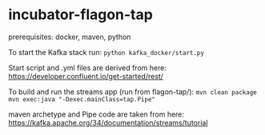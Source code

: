 # incubator-flagon-tap
prerequisites: docker, maven, python

To start the Kafka stack run:
`python kafka_docker/start.py`

Start script and .yml files are derived from here:
https://developer.confluent.io/get-started/rest/


To build and run the streams app (run from flagon-tap/):
`mvn clean package`
`mvn exec:java "-Dexec.mainClass=tap.Pipe"`

maven archetype and Pipe code are taken from here:
https://kafka.apache.org/34/documentation/streams/tutorial
